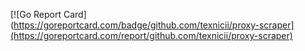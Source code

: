 [![Go Report Card](https://goreportcard.com/badge/github.com/texnicii/proxy-scraper](https://goreportcard.com/report/github.com/texnicii/proxy-scraper)